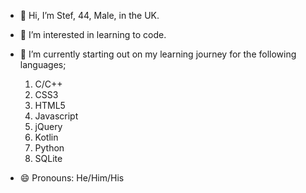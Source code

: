 - 👋 Hi, I’m Stef, 44, Male, in the UK.
- 👀 I’m interested in learning to code.
- 🌱 I’m currently starting out on my learning journey for the following languages;

    <ol>
      <li>C/C++</li>
      <li>CSS3</li>
      <li>HTML5</li>
      <li>Javascript</li>
      <li>jQuery</li>
      <li>Kotlin</li>
      <li>Python</li>
      <li>SQLite</li>
    </ol>

- 😄 Pronouns: He/Him/His
